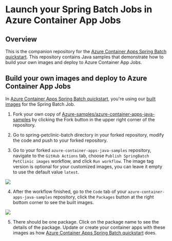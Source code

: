 # Launch your Spring Batch Jobs in Azure Container App Jobs

## Overview
This is the companion repository for the [Azure Container Apps Spring Batch quickstart](https://learn.microsoft.com/azure/container-apps/java-springbatch-get-started). This repository contains Java samples that demonstrate how to build your own images and deploy to Azure Container App Jobs.

## Build your own images and deploy to Azure Container App Jobs

In [Azure Container Apps Spring Batch quickstart](https://learn.microsoft.com/azure/container-apps/java-springbatch-get-started), you're using our [built images](https://github.com/orgs/Azure-Samples/packages?q=spring-petclinic&tab=packages&q=spring-petclinic-batch) for the Spring Batch Job.

1. Fork your own copy of [Azure-samples/azure-container-apps-java-samples](https://github.com/Azure-Samples/azure-container-apps-java-samples) by clicking the Fork button in the upper right corner of the repository.

2. Go to spring-petclinic-batch directory in your forked repository, modify the code and push to your forked repository.

3. Go to your forked `azure-container-apps-java-samples` repository, navigate to the `GitHub Actions` tab, choose `Publish SpringBatch PetClinic images` workflow, and click `Run workflow`. The image tag version is optional for your customized images, you can leave it empty to use the default value `latest`.

![](resources/build-your-own-images.png)

4. After the workflow finished, go to the `Code` tab of your `azure-container-apps-java-samples` repository, click the `Packages` button at the right bottom corner to see the built images.

![](resources/github-package-button.png)

5. There should be one package. Click on the package name to see the details of the package. Update or create your container apps with these images as how [Azure Container Apps Spring Batch quickstart](https://learn.microsoft.com/azure/container-apps/java-springbatch-get-started) does.  
